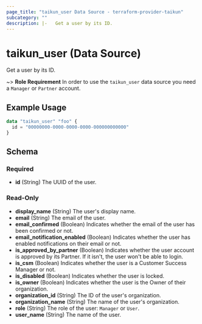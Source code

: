 ```yaml
---
page_title: "taikun_user Data Source - terraform-provider-taikun"
subcategory: ""
description: |-   Get a user by its ID.
---
```


# taikun_user (Data Source)

Get a user by its ID.

~> **Role Requirement** In order to use the `taikun_user` data source you need a `Manager` or `Partner` account.

## Example Usage

```terraform
data "taikun_user" "foo" {
  id = "00000000-0000-0000-0000-000000000000"
}
```

<!-- schema generated by tfplugindocs -->
## Schema

### Required

- **id** (String) The UUID of the user.

### Read-Only

- **display_name** (String) The user's display name.
- **email** (String) The email of the user.
- **email_confirmed** (Boolean) Indicates whether the email of the user has been confirmed or not.
- **email_notification_enabled** (Boolean) Indicates whether the user has enabled notifications on their email or not.
- **is_approved_by_partner** (Boolean) Indicates whether the user account is approved by its Partner. If it isn't, the user won't be able to login.
- **is_csm** (Boolean) Indicates whether the user is a Customer Success Manager or not.
- **is_disabled** (Boolean) Indicates whether the user is locked.
- **is_owner** (Boolean) Indicates whether the user is the Owner of their organization.
- **organization_id** (String) The ID of the user's organization.
- **organization_name** (String) The name of the user's organization.
- **role** (String) The role of the user: `Manager` or `User`.
- **user_name** (String) The name of the user.


